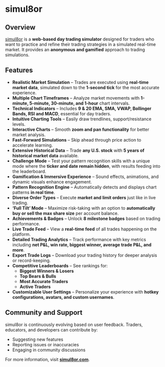 # simul8or

## Overview
[simul8or](https://simul8or.com) is a **web-based day trading simulator** designed for traders who want to practice and refine their trading strategies in a simulated real-time market. It provides an **anonymous and gamified** approach to trading simulations.

## Features
- **Realistic Market Simulation** – Trades are executed using **real-time market data**, simulated down to the **1-second tick** for the most accurate experience.  
- **Multiple Chart Timeframes** – Analyze market movements with **1-minute, 5-minute, 30-minute, and 1-hour** chart intervals.  
- **Technical Indicators** – Includes **9 & 20 EMA, SMA, VWAP, Bollinger Bands, RSI and MACD**, essential for day traders.  
- **Intuitive Charting Tools** – Easily draw trendlines, support/resistance levels.  
- **Interactive Charts** – Smooth **zoom and pan functionality** for better market analysis.  
- **Fast-Forward Simulations** – Skip ahead through price action to accelerate learning.  
- **Extensive Historical Data** – Trade **any U.S. stock** with **5 years of historical market data** available.  
- **Challenge Mode** – Test your pattern recognition skills with a unique mode where the **ticker and date remain hidden**, with results feeding into the leaderboard.  
- **Gamification & Immersive Experience** – Sound effects, animations, and dynamic visuals enhance engagement.  
- **Pattern Recognition Engine** – Automatically detects and displays chart patterns **in real time**.  
- **Diverse Order Types** – Execute **market and limit orders** just like in live trading.  
- **‘Full Tilt’ Mode** – Maximize risk-taking with an option to **automatically buy or sell the max share size** per account balance.  
- **Achievements & Badges** – Unlock **8 milestone badges** based on trading performance.  
- **Live Trade Feed** – View a **real-time feed** of all trades happening on the platform.  
- **Detailed Trading Analytics** – Track performance with key metrics including **net P&L, win rate, biggest winner, average trade P&L, and more**.  
- **Export Trade Logs** – Download your trading history for deeper analysis or record-keeping.  
- **Competitive Leaderboards** – See rankings for:
  - **Biggest Winners & Losers**
  - **Top Bears & Bulls**
  - **Most Accurate Traders**
  - **Active Traders**
- **Customizable User Settings** – Personalize your experience with **hotkey configurations, avatars, and custom usernames**.  

## Community and Support
simul8or is continuously evolving based on user feedback. Traders, educators, and developers can contribute by:
- Suggesting new features
- Reporting issues or inaccuracies
- Engaging in community discussions

For more information, visit **[simul8or.com](https://simul8or.com)**.
